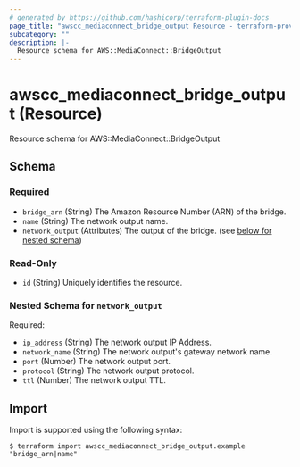 ```yaml
---
# generated by https://github.com/hashicorp/terraform-plugin-docs
page_title: "awscc_mediaconnect_bridge_output Resource - terraform-provider-awscc"
subcategory: ""
description: |-
  Resource schema for AWS::MediaConnect::BridgeOutput
---
```


# awscc_mediaconnect_bridge_output (Resource)

Resource schema for AWS::MediaConnect::BridgeOutput



<!-- schema generated by tfplugindocs -->
## Schema

### Required

- `bridge_arn` (String) The Amazon Resource Number (ARN) of the bridge.
- `name` (String) The network output name.
- `network_output` (Attributes) The output of the bridge. (see [below for nested schema](#nestedatt--network_output))

### Read-Only

- `id` (String) Uniquely identifies the resource.

<a id="nestedatt--network_output"></a>
### Nested Schema for `network_output`

Required:

- `ip_address` (String) The network output IP Address.
- `network_name` (String) The network output's gateway network name.
- `port` (Number) The network output port.
- `protocol` (String) The network output protocol.
- `ttl` (Number) The network output TTL.

## Import

Import is supported using the following syntax:

```shell
$ terraform import awscc_mediaconnect_bridge_output.example "bridge_arn|name"
```

